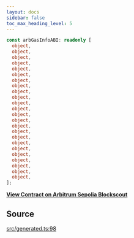 ```yaml
---
layout: docs
sidebar: false
toc_max_heading_level: 5
---
```


```ts
const arbGasInfoABI: readonly [
  object,
  object,
  object,
  object,
  object,
  object,
  object,
  object,
  object,
  object,
  object,
  object,
  object,
  object,
  object,
  object,
  object,
  object,
  object,
  object,
  object,
  object,
  object,
  object,
];
```

[**View Contract on Arbitrum Sepolia Blockscout**](https://sepolia-explorer.arbitrum.io/address/0x000000000000000000000000000000000000006c)

## Source

[src/generated.ts:98](https://github.com/OffchainLabs/arbitrum-orbit-sdk/blob/9d5595a042e42f7d6b9af10a84816c98ea30f330/src/generated.ts#L98)
